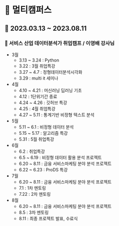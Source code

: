 # :seedling: 멀티캠퍼스 
## :calendar: 2023.03.13 ~ 2023.08.11
### :pushpin: 서비스 산업 데이터분석가 취업캠프 / 이영배 강사님

- 3월
  - 3.13 ~ 3.24 : Python
  - 3.22 : 3월 취업특강
  - 3.27 ~ 4.7 : 정형데이터분석시각화
  - 3.29 : multi it 세미나
- 4월
  - 4.10 ~ 4.21 : 머신러닝 딥러닝 기초
  - 4.12 : 1단위기간 종료
  - 4.24 ~ 4.26 : 깃허브 특강
  - 4.25 : 4월 취업특강
  - 4.27 ~ 5.11 : 통계기반 비정형 텍스트 분석
- 5월
  - 5.11 ~ 6.1 : 비정형 데이터 분석
  - 5.15 ~ 5.17 : 알고리즘 특강
  - 5.31 : 5월 취업특강
- 6월
  - 6.2 : 취업특강
  - 6.5 ~ 6.19 : 비정형 데이터 활용 분석 프로젝트
  - 6.20 ~ 8.11 : 금융 서비스마케팅 분야 분석 프로젝트
  - 6.22 ~ 6.23 : ProDS 특강
- 7월
  - 6.20 ~ 8.11 : 금융 서비스마케팅 분야 분석 프로젝트
  - 7.1 : 1차 멘토링
  - 7.22 : 2차 멘토링
- 8월
  - 6.20 ~ 8.11 : 금융 서비스마케팅 분야 분석 프로젝트
  - 8.5 : 3차 멘토링
  - 8.11 : 최종 프로젝트 발표, 수료식
